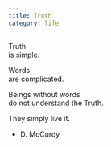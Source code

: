 ```yaml
---
title: Truth
category: life
---
```


Truth  
is simple.  
  
Words  
are complicated.  
  
Beings without words  
do not understand the Truth.  
  
They simply live it.  
  
- D. McCurdy  
